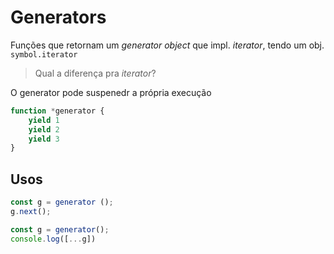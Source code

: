 # Generators

Funções que retornam um _generator object_ que impl. _iterator_, tendo um obj. `symbol.iterator`

>Qual a diferença pra _iterator_?

O generator pode suspenedr a própria execução

```js
function *generator {
	yield 1
	yield 2
	yield 3
}
```

## Usos

```js
const g = generator ();
g.next();
```

```js
const g = generator();
console.log([...g])
```